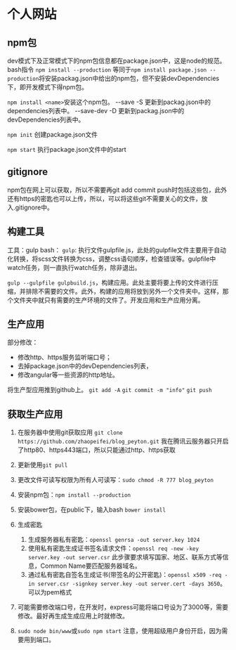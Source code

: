 # 个人网站

## npm包
dev模式下及正常模式下的npm包信息都在package.json中，这是node的规范。
bash指令
`npm install --production` 等同于`npm install package.json --production`将安装packag.json中给出的npm包，但不安装devDependencies下，即开发模式下得npm包。

`npm install <name>`安装这个npm包。
--save -S 更新到packag.json中的dependencies列表中。
--save-dev -D 更新到packag.json中的devDependencies列表中。

`npm init` 创建package.json文件

`npm start` 执行package.json文件中的start


## gitignore
npm包在网上可以获取，所以不需要再git add commit push时包括这些包，此外还有https的密匙也可以上传，所以，可以将这些git不需要关心的文件，放入.gitignore中。


## 构建工具
工具：gulp
bash： 
`gulp`: 执行文件gulpfile.js，此处的gulpfile文件主要用于自动化转换，将scss文件转换为css，调整css语句顺序，检查错误等。gulpfile中watch任务，则一直执行watch任务，除非退出。

`gulp --gulpfile gulpbuild.js`，构建应用。此处主要将要上传的文件进行压缩，并排除不需要的文件。此外，构建的应用将放到另外一个文件夹中。这样，那个文件夹中就只有需要的生产环境的文件了。开发应用和生产应用分离。


## 生产应用
部分修改：
* 修改http、https服务监听端口号；
* 去掉package.json中的devDependencies列表，
* 修改angular等一些资源的http地址。

将生产型应用推到github上。
`git add -A`
`git commit -m "info"`
`git push`


## 获取生产应用
1. 在服务器中使用git获取应用
`git clone https://github.com/zhaopeifei/blog_peyton.git` 我在腾讯云服务器只开启了http80、https443端口，所以只能通过http、https获取
2. 更新使用`git pull`
3. 更改文件可读写权限为所有人可读写：`sudo chmod -R 777 blog_peyton`
4. 安装npm包：`npm install --production`
5. 安装bower包，在public下，输入bash `bower install`
6. 生成密匙

    1. 生成服务器私有密匙：`openssl genrsa -out server.key 1024`
    2. 使用私有密匙生成证书签名请求文件：`openssl req -new -key server.key -out server.csr` 此步骤要求填写国家、地区、联系方式等信息，Common Name要匹配服务器域名。
    3. 通过私有密匙自签名生成证书(带签名的公开密匙)：`openssl x509 -req -in server.csr -signkey server.key -out server.cert -days 3650`。可以为pem格式

7. 可能需要修改端口号，在开发时，express可能将端口号设为了3000等，需要修改。最好再生成生成应用上时就修改。
8. `sudo node bin/www`或`sudo npm start` 注意，使用超级用户身份开启，因为需要用到端口。